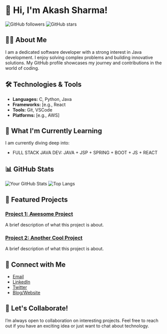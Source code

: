 # 👋 Hi, I'm Akash Sharma!

![GitHub followers](https://img.shields.io/github/followers/yourusername?style=social) ![GitHub stars](https://img.shields.io/github/stars/yourusername?style=social)

## 🧑‍💻 About Me

I am a dedicated software developer with a strong interest in Java development. I enjoy solving complex problems and building innovative solutions. My GitHub profile showcases my journey and contributions in the world of coding.

## 🛠️ Technologies & Tools

- **Languages:** C, Python, Java
- **Frameworks:** [e.g., React
- **Tools:** Git,  VSCode
- **Platforms:** [e.g., AWS]

## 🌱 What I'm Currently Learning

I am currently diving deep into:
- FULL STACK JAVA DEV: JAVA + JSP + SPRING + BOOT + JS + REACT

## 📊 GitHub Stats

![Your GitHub Stats](https://github-readme-stats.vercel.app/api?username=yourusername&show_icons=true&theme=dracula)
![Top Langs](https://github-readme-stats.vercel.app/api/top-langs/?username=yourusername&layout=compact&theme=dracula)

## 🔭 Featured Projects

### [Project 1: Awesome Project](https://github.com/yourusername/project1)
A brief description of what this project is about.

### [Project 2: Another Cool Project](https://github.com/yourusername/project2)
A brief description of what this project is about.

## 🤝 Connect with Me

- [Email](mailto:akki030605@gmail.com)
- [LinkedIn](https://linkedin.com/in/yourprofile)
- [Twitter](https://twitter.com/yourprofile)
- [Blog/Website](https://yourwebsite.com)

## 💬 Let's Collaborate!

I’m always open to collaboration on interesting projects. Feel free to reach out if you have an exciting idea or just want to chat about technology.
